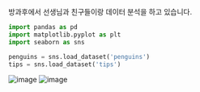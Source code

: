 방과후에서 선생님과 친구들이랑 데이터 분석을 하고 있습니다.
```python
import pandas as pd
import matplotlib.pyplot as plt
import seaborn as sns
```
```python
penguins = sns.load_dataset('penguins')
tips = sns.load_dataset('tips')
```
![image](https://github.com/minseok06/python/assets/121544294/2ecfa0ee-bdb2-4a7e-af0e-a580fcece6e7)
![image](https://github.com/minseok06/python/assets/121544294/1117c7fb-78b1-4f06-9d06-400f2c8c80f0)
